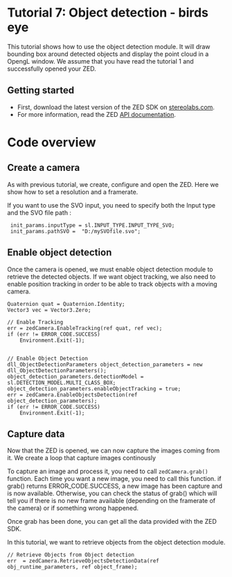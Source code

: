 # Tutorial 7: Object detection - birds eye

This tutorial shows how to use the object detection module.
It will draw bounding box around detected objects and display the point cloud in a OpengL window.
We assume that you have read the tutorial 1 and successfully opened your ZED.

## Getting started

- First, download the latest version of the ZED SDK on [stereolabs.com](https://www.stereolabs.com).
- For more information, read the ZED [API documentation](https://www.stereolabs.com/developers/documentation/API/).

# Code overview
## Create a camera

As with previous tutorial, we create, configure and open the ZED. Here we show how to set a resolution and a framerate. 

If you want to use the SVO input, you need to specify both the Input type and the SVO file path  : 

```
 init_params.inputType = sl.INPUT_TYPE.INPUT_TYPE_SVO;
 init_params.pathSVO =  "D:/mySVOfile.svo";
```

## Enable object detection

Once the camera is opened, we must enable object detection module to retrieve the detected objects.
If we want object tracking, we also need to enable position tracking in order to be able to track objects with a moving camera.

```
Quaternion quat = Quaternion.Identity;
Vector3 vec = Vector3.Zero;

// Enable Tracking
err = zedCamera.EnableTracking(ref quat, ref vec);
if (err != ERROR_CODE.SUCCESS)
    Environment.Exit(-1);


// Enable Object Detection
dll_ObjectDetectionParameters object_detection_parameters = new dll_ObjectDetectionParameters();
object_detection_parameters.detectionModel = sl.DETECTION_MODEL.MULTI_CLASS_BOX;
object_detection_parameters.enableObjectTracking = true;
err = zedCamera.EnableObjectsDetection(ref object_detection_parameters);
if (err != ERROR_CODE.SUCCESS)
    Environment.Exit(-1);
```

## Capture data

Now that the ZED is opened, we can now capture the images coming from it.
We create a loop that capture images continously

To capture an image and process it, you need to call `zedCamera.grab()` function.
Each time you want a new image, you need to call this function. if grab() returns ERROR_CODE.SUCCESS, a new image has been capture and is now available. Otherwise, you can check the status of grab() which will tell you if there is no new frame available (depending on the framerate of the camera) or if something wrong happened.

Once grab has been done, you can get all the data provided with the ZED SDK. 

In this tutorial, we want to retrieve objects from the object detection module.

```
// Retrieve Objects from Object detection
err  = zedCamera.RetrieveObjectsDetectionData(ref obj_runtime_parameters, ref object_frame);
```



